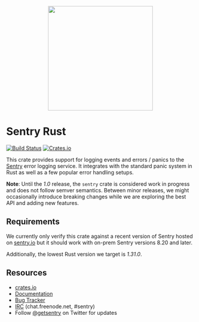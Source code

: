<p align="center">
  <a href="https://sentry.io" target="_blank" align="center">
    <img src="https://sentry-brand.storage.googleapis.com/sentry-logo-black.png" width="280">
  </a>
  <br />
</p>

# Sentry Rust

[![Build Status](https://travis-ci.com/getsentry/sentry-rust.svg?branch=master)](https://travis-ci.com/getsentry/sentry-rust)
[![Crates.io](https://img.shields.io/crates/v/sentry.svg?style=flat)](https://crates.io/crates/sentry)

This crate provides support for logging events and errors / panics to the
[Sentry](https://sentry.io/) error logging service. It integrates with the
standard panic system in Rust as well as a few popular error handling setups.

**Note**: Until the _1.0_ release, the `sentry` crate is considered work in
progress and does not follow semver semantics. Between minor releases, we might
occasionally introduce breaking changes while we are exploring the best API and
adding new features.

## Requirements

We currently only verify this crate against a recent version of Sentry hosted on
[sentry.io](https://sentry.io/) but it should work with on-prem Sentry versions
8.20 and later.

Additionally, the lowest Rust version we target is _1.31.0_.

## Resources

- [crates.io](https://crates.io/crates/sentry)
- [Documentation](https://getsentry.github.io/sentry-rust)
- [Bug Tracker](https://github.com/getsentry/sentry-rust/issues)
- [IRC](irc://chat.freenode.net/sentry) (chat.freenode.net, #sentry)
- Follow [@getsentry](https://twitter.com/getsentry) on Twitter for updates
